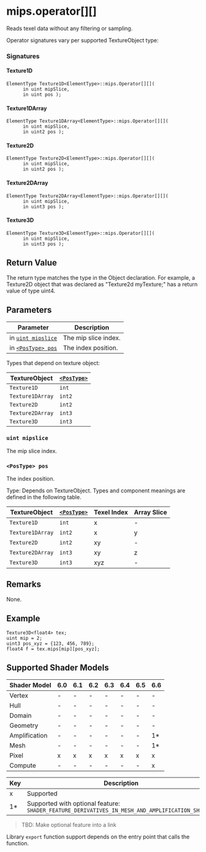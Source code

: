 # mips.operator[][]

Reads texel data without any filtering or sampling.

Operator signatures vary per supported TextureObject type:

### Signatures

#### Texture1D
```syntax
ElementType Texture1D<ElementType>::mips.Operator[][](
      in uint mipSlice,
      in uint pos );
```

#### Texture1DArray
```syntax
ElementType Texture1DArray<ElementType>::mips.Operator[][](
      in uint mipSlice,
      in uint2 pos );
```

#### Texture2D
```syntax
ElementType Texture2D<ElementType>::mips.Operator[][](
      in uint mipSlice,
      in uint2 pos );
```

#### Texture2DArray
```syntax
ElementType Texture2DArray<ElementType>::mips.Operator[][](
      in uint mipSlice,
      in uint3 pos );
```

#### Texture3D
```syntax
ElementType Texture3D<ElementType>::mips.Operator[][](
      in uint mipSlice,
      in uint3 pos );
```

## Return Value

The return type matches the type in the Object declaration. For example, a Texture2D object that was declared as "Texture2d<uint4> myTexture;" has a return value of type uint4.

## Parameters

| Parameter | Description |
| - | - |
| in [`uint mipslice`](#uint-mipslice) | The mip slice index. |
| in [`<PosType> pos`](#postype-pos) | The index position. |

Types that depend on texture object:

| TextureObject | [`<PosType>`](#postype-pos) |
| --- | --- |
| `Texture1D` | `int` |
| `Texture1DArray` | `int2` |
| `Texture2D` | `int2` |
| `Texture2DArray` | `int3` |
| `Texture3D` | `int3` |

### `uint mipslice`

The mip slice index.

### `<PosType> pos`

 The index position.

Type: Depends on TextureObject.  Types and component meanings are defined in the following table.

| TextureObject | [`<PosType>`](#postype-pos) | Texel Index | Array Slice |
| --- | --- | --- | --- |
| `Texture1D` | `int` | x | - |
| `Texture1DArray` | `int2` | x | y |
| `Texture2D` | `int2` | xy | - |
| `Texture2DArray` | `int3` | xy | z |
| `Texture3D` | `int3` | xyz | - |

## Remarks

None.

## Example

```HLSL
Texture3D<float4> tex;
uint mip = 2;
uint3 pos_xyz = {123, 456, 789};
float4 f = tex.mips[mip][pos_xyz];
```

## Supported Shader Models

| Shader Model | 6.0 | 6.1 | 6.2 | 6.3 | 6.4 | 6.5 | 6.6 |
| --- | --- | --- | --- | --- | --- | --- | --- |
| Vertex | - | - | - | - | - | - | - |
| Hull | - | - | - | - | - | - | - |
| Domain | - | - | - | - | - | - | - |
| Geometry | - | - | - | - | - | - | - |
| Amplification | - | - | - | - | - | - | 1* |
| Mesh | - | - | - | - | - | - | 1* |
| Pixel | x | x | x | x | x | x | x |
| Compute | - | - | - | - | - | - | x |

| Key | Description |
| - | - |
| x | Supported |
| 1* | Supported with optional feature: `SHADER_FEATURE_DERIVATIVES_IN_MESH_AND_AMPLIFICATION_SHADERS` |

>TBD: Make optional feature into a link

Library `export` function support depends on the entry point that calls the function.